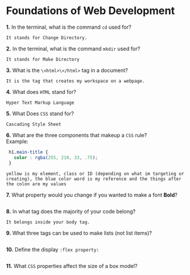 # Foundations of Web Development

**1.** In the terminal, what is the command `cd` used for?
<!-- enter you answer in the space below -->
```
It stands for Change Directory. 
```

**2.** In the terminal, what is the command `mkdir` used for?
<!-- enter you answer in the space below -->
```
It stands for Make Directory
```

**3.** What is the `\<html>\</html>` tag in a document?
<!-- enter you answer in the space below -->
```
It is the tag that creates my workspace on a webpage.
```

**4.** What does `HTML` stand for?
<!-- enter you answer in the space below -->
```
Hyper Text Markup Language
```

**5.** What Does `CSS` stand for?
<!-- enter you answer in the space below -->
```
Cascading Style Sheet
```

**6.** What are the three components that makeup a `CSS` rule? <br> Example:
```css
 h1.main-title {
   color : rgba(255, 210, 33, .75);
 }
```
<!-- enter you answer in the space below -->
```
yellow is my element, class or ID (depending on what im targeting or creating), the blue color word is my reference and the things after the colon are my values
```

**7.** What property would you change if you wanted to make a font **Bold**?
<!-- enter you answer in the space below -->
```

```

**8.** In what tag does the majority of your code belong?
<!-- enter you answer in the space below -->
```
It belongs inside your body tag.
```

**9.** What three tags can be used to make lists (not list items)?
<!-- enter you answer in the space below -->
```

```

**10.** Define the display `:flex property:`
<!-- enter you answer in the space below -->
```

```

**11.** What `CSS` properties affect the size of a box model?
<!-- enter you answer in the space below -->
```

```